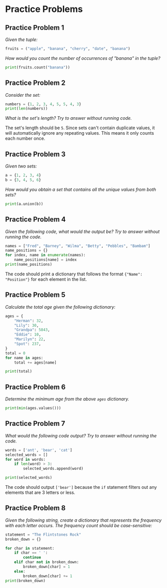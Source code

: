 # Practice Problems

## Practice Problem 1
*Given the tuple:*

```python
fruits = ("apple", "banana", "cherry", "date", "banana")
```

*How would you count the number of occurrences of "banana" in the tuple?*

```python
print(fruits.count("banana"))
```

## Practice Problem 2
*Consider the set:*

```python
numbers = {1, 2, 3, 4, 5, 5, 4, 3}
print(len(numbers))
```

*What is the set's length? Try to answer without running code.*

The set's length should be `5`. Since sets can't contain duplicate values, it will automatically ignore any repeating values. This means it only counts each number once.

## Practice Problem 3
*Given two sets:*

```python
a = {1, 2, 3, 4}
b = {3, 4, 5, 6}
```

*How would you obtain a set that contains all the unique values from both sets?*

```python
print(a.union(b))
```

## Practice Problem 4
*Given the following code, what would the output be? Try to answer without running the code.*

```python
names = ["Fred", "Barney", "Wilma", "Betty", "Pebbles", "Bambam"]
name_positions = {}
for index, name in enumerate(names):
	name_positions[name] = index
print(name_positions)
```

The code should print a dictionary that follows the format `{"Name": "Position"}` for each element in the list.

## Practice Problem 5
*Calculate the total age given the following dictionary:*

```python
ages = {
	"Herman": 32,
	"Lily": 30,
	"Grandpa": 5843,
	"Eddie": 10,
	"Marilyn": 22,
	"Spot": 237,
}
total = 0
for name in ages:
	total += ages[name]

print(total)
```

## Practice Problem 6
*Determine the minimum age from the above `ages` dictionary.*

```python
print(min(ages.values()))
```

## Practice Problem 7
*What would the following code output? Try to answer without running the code.*

```python
words = ['ant', 'bear', 'cat']
selected_words = []
for word in words:
	if len(word) > 3:
		selected_words.append(word)

print(selected_words)
```

The code should output `['bear']` because the `if` statement filters out any elements that are 3 letters or less.

## Practice Problem 8
*Given the following string, create a dictionary that represents the frequency with each letter occurs. The frequency count should be case-sensitive:*

```python
statement = "The Flintstones Rock"
broken_down = {}

for char in statement:
	if char == ' ':
		continue
	elif char not in broken_down:
		broken_down[char] = 1
	else:
		broken_down[char] += 1
print(broken_down)
```

